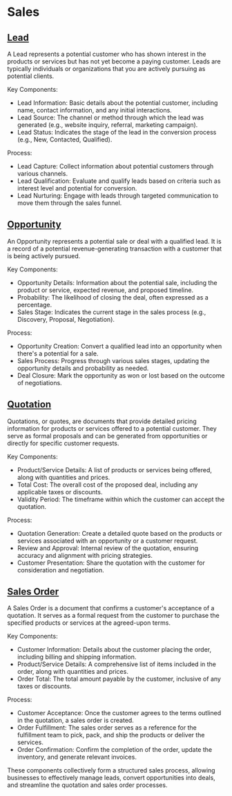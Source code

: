 # Sales

## [Lead](lead.md)

A Lead represents a potential customer who has shown interest in the products or services but has not yet become a paying customer. Leads are typically individuals or organizations that you are actively pursuing as potential clients.

Key Components:

* Lead Information: Basic details about the potential customer, including name, contact information, and any initial interactions.
* Lead Source: The channel or method through which the lead was generated (e.g., website inquiry, referral, marketing campaign).
* Lead Status: Indicates the stage of the lead in the conversion process (e.g., New, Contacted, Qualified).

Process:

* Lead Capture: Collect information about potential customers through various channels.
* Lead Qualification: Evaluate and qualify leads based on criteria such as interest level and potential for conversion.
* Lead Nurturing: Engage with leads through targeted communication to move them through the sales funnel.

## [Opportunity](opportunity.md)

An Opportunity represents a potential sale or deal with a qualified lead. It is a record of a potential revenue-generating transaction with a customer that is being actively pursued.

Key Components:

* Opportunity Details: Information about the potential sale, including the product or service, expected revenue, and proposed timeline.
* Probability: The likelihood of closing the deal, often expressed as a percentage.
* Sales Stage: Indicates the current stage in the sales process (e.g., Discovery, Proposal, Negotiation).

Process:

* Opportunity Creation: Convert a qualified lead into an opportunity when there's a potential for a sale.
* Sales Process: Progress through various sales stages, updating the opportunity details and probability as needed.
* Deal Closure: Mark the opportunity as won or lost based on the outcome of negotiations.

## [Quotation](quotation.md)

Quotations, or quotes, are documents that provide detailed pricing information for products or services offered to a potential customer. They serve as formal proposals and can be generated from opportunities or directly for specific customer requests.

Key Components:

* Product/Service Details: A list of products or services being offered, along with quantities and prices.
* Total Cost: The overall cost of the proposed deal, including any applicable taxes or discounts.
* Validity Period: The timeframe within which the customer can accept the quotation.

Process:

* Quotation Generation: Create a detailed quote based on the products or services associated with an opportunity or a customer request.
* Review and Approval: Internal review of the quotation, ensuring accuracy and alignment with pricing strategies.
* Customer Presentation: Share the quotation with the customer for consideration and negotiation.

## [Sales Order](sales-order.md)

A Sales Order is a document that confirms a customer's acceptance of a quotation. It serves as a formal request from the customer to purchase the specified products or services at the agreed-upon terms.

Key Components:

* Customer Information: Details about the customer placing the order, including billing and shipping information.
* Product/Service Details: A comprehensive list of items included in the order, along with quantities and prices.
* Order Total: The total amount payable by the customer, inclusive of any taxes or discounts.

Process:

* Customer Acceptance: Once the customer agrees to the terms outlined in the quotation, a sales order is created.
* Order Fulfillment: The sales order serves as a reference for the fulfillment team to pick, pack, and ship the products or deliver the services.
* Order Confirmation: Confirm the completion of the order, update the inventory, and generate relevant invoices.

These components collectively form a structured sales process, allowing businesses to effectively manage leads, convert opportunities into deals, and streamline the quotation and sales order processes.